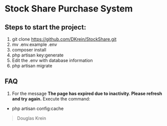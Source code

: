 # Stock Share Purchase System

## Steps to start the project:
1. git clone https://github.com/DKrein/StockShare.git
2. mv .env.example .env
3. composer install
4. php artisan key:generate
5. Edit the .env with database information
6. php artisan migrate

## FAQ
1. For the message **The page has expired due to inactivity. Please refresh and try again.** Execute the command:
- php artisan config:cache

















> Douglas Krein
